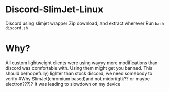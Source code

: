 # Discord-SlimJet-Linux
Discord using slimjet wrapper
Zip download, and extract wherever
Run ```bash discord.sh```
# Why?
All custom lightweight clients were using wayyy more modifications than discord was comfortable with. Using them might get you banned. This should be(hopefully) lighter than stock discord, we need somebody to verify
#Why SlimJet(chromium based)and not midori(gtk?? or maybe electron???)?
It was leading to slowdown on my device
